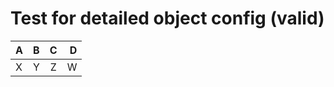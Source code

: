 # Test for detailed object config (valid)

| A  | B    | C     | D   |
| -- | :--- | :---: | --: |
| X  | Y    | Z     | W   |
